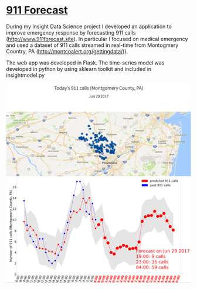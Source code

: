 # [911 Forecast](http://www.911forecast.site)
During my Insight Data Science project I developed an application to improve emergency response by forecasting 911 calls (http://www.911forecast.site). In particular I focused on medical emergency and used a dataset of 911 calls streamed in real-time from Montogmery Country, PA (http://montcoalert.org/gettingdata/)).

The web app was developed in Flask. The time-series model was developed in python by using sklearn toolkit and included in  insightmodel.py


<img src="img_1.png" alt="">



<img src="img_2.png" alt="">










